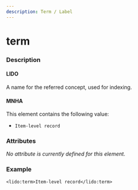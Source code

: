 ```yaml
---
description: Term / Label
---
```


# term

### Description

#### LIDO

A name for the referred concept, used for indexing.

#### MNHA

This element contains the following value:

* `Item-level record`

### Attributes

_No attribute is currently defined for this element._

### Example

```markup
<lido:term>Item-level record</lido:term>
```
